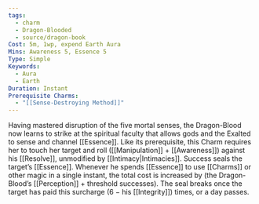 ```yaml
---
tags:
  - charm
  - Dragon-Blooded
  - source/dragon-book
Cost: 5m, 1wp, expend Earth Aura
Mins: Awareness 5, Essence 5
Type: Simple
Keywords:
  - Aura
  - Earth
Duration: Instant
Prerequisite Charms:
  - "[[Sense-Destroying Method]]"
---
```

Having mastered disruption of the five mortal senses, the Dragon-Blood now learns to strike at the spiritual faculty that allows gods and the Exalted to sense and channel [[Essence]]. Like its prerequisite, this Charm requires her to touch her target and roll ([[Manipulation]] + [[Awareness]]) against his [[Resolve]], unmodified by [[Intimacy|Intimacies]]. Success seals the target’s [[Essence]]. Whenever he spends [[Essence]] to use [[Charms]] or other magic in a single instant, the total cost is increased by (the Dragon-Blood’s [[Perception]] + threshold successes). The seal breaks once the target has paid this surcharge (6 − his [[Integrity]]) times, or a day passes. 